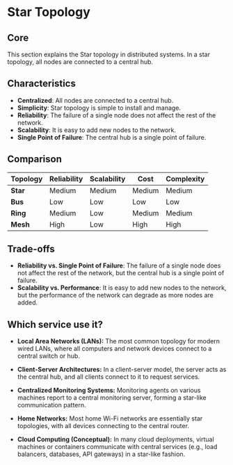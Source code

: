 # Star Topology

## Core

This section explains the Star topology in distributed systems. In a star topology, all nodes are connected to a central hub.

## Characteristics

- **Centralized**: All nodes are connected to a central hub.
- **Simplicity**: Star topology is simple to install and manage.
- **Reliability**: The failure of a single node does not affect the rest of the network.
- **Scalability**: It is easy to add new nodes to the network.
- **Single Point of Failure**: The central hub is a single point of failure.

## Comparison

| Topology | Reliability | Scalability | Cost | Complexity |
|---|---|---|---|---|
| **Star** | Medium | Medium | Medium | Medium |
| **Bus** | Low | Low | Low | Low |
| **Ring** | Medium | Low | Medium | Medium |
| **Mesh** | High | Low | High | High |

## Trade-offs

- **Reliability vs. Single Point of Failure**: The failure of a single node does not affect the rest of the network, but the central hub is a single point of failure.
- **Scalability vs. Performance**: It is easy to add new nodes to the network, but the performance of the network can degrade as more nodes are added.

## Which service use it?



-   **Local Area Networks (LANs):** The most common topology for modern wired LANs, where all computers and network devices connect to a central switch or hub.

-   **Client-Server Architectures:** In a client-server model, the server acts as the central hub, and all clients connect to it to request services.

-   **Centralized Monitoring Systems:** Monitoring agents on various machines report to a central monitoring server, forming a star-like communication pattern.

-   **Home Networks:** Most home Wi-Fi networks are essentially star topologies, with all devices connecting to the central router.

-   **Cloud Computing (Conceptual):** In many cloud deployments, virtual machines or containers communicate with central services (e.g., load balancers, databases, API gateways) in a star-like fashion.
